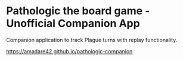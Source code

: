 Pathologic the board game - Unofficial Companion App
===

Companion application to track Plague turns with replay functionality.

https://amadare42.github.io/pathologic-companion
